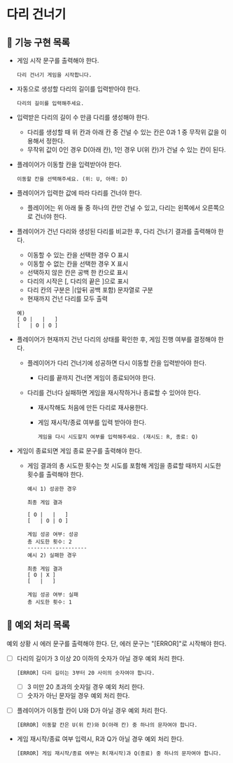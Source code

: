 # 다리 건너기

## 🚀 기능 구현 목록

- 게임 시작 문구를 출력해야 한다.

  ```text
  다리 건너기 게임을 시작합니다.
  ```

- 자동으로 생성할 다리의 길이를 입력받아야 한다.

  ```text
  다리의 길이를 입력해주세요.
  ```

- 입력받은 다리의 길이 수 만큼 다리를 생성해야 한다.

  - 다리를 생성할 때 위 칸과 아래 칸 중 건널 수 있는 칸은 0과 1 중 무작위 값을 이용해서 정한다.
  - 무작위 값이 0인 경우 D(아래 칸), 1인 경우 U(위 칸)가 건널 수 있는 칸이 된다.

- 플레이어가 이동할 칸을 입력받아야 한다.

  ```text
  이동할 칸을 선택해주세요. (위: U, 아래: D)
  ```

- 플레이어가 입력한 값에 따라 다리를 건너야 한다.

  - 플레이어는 위 아래 둘 중 하나의 칸만 건널 수 있고, 다리는 왼쪽에서 오른쪽으로 건너야 한다.

- 플레이어가 건넌 다리와 생성된 다리를 비교한 후, 다리 건너기 결과를 출력해야 한다.

  - 이동할 수 있는 칸을 선택한 경우 O 표시
  - 이동할 수 없는 칸을 선택한 경우 X 표시
  - 선택하지 않은 칸은 공백 한 칸으로 표시
  - 다리의 시작은 [, 다리의 끝은 ]으로 표시
  - 다리 칸의 구분은 |(앞뒤 공백 포함) 문자열로 구분
  - 현재까지 건넌 다리를 모두 출력

  ```text
  예)
  [ O |   |   ]
  [   | O | O ]
  ```

- 플레이어가 현재까지 건넌 다리의 상태를 확인한 후, 게임 진행 여부를 결정해야 한다.

  - 플레이어가 다리 건너기에 성공하면 다시 이동할 칸을 입력받아야 한다.

    - 다리를 끝까지 건너면 게임이 종료되어야 한다.

  - 다리를 건너다 실패하면 게임을 재시작하거나 종료할 수 있어야 한다.

    - 재시작해도 처음에 만든 다리로 재사용한다.
    - 게임 재시작/종료 여부를 입력 받아야 한다.

      ```text
      게임을 다시 시도할지 여부를 입력해주세요. (재시도: R, 종료: Q)
      ```

- 게임이 종료되면 게임 종료 문구를 출력해야 한다.

  - 게임 결과의 총 시도한 횟수는 첫 시도를 포함해 게임을 종료할 때까지 시도한 횟수를 출력해야 한다.

    ```text
    예시 1) 성공한 경우

    최종 게임 결과

    [ O |   |   ]
    [   | O | O ]

    게임 성공 여부: 성공
    총 시도한 횟수: 2
    -------------------
    예시 2) 실패한 경우

    최종 게임 결과
    [ O | X ]
    [   |   ]

    게임 성공 여부: 실패
    총 시도한 횟수: 1
    ```

## 🚨 예외 처리 목록

예외 상황 시 에러 문구를 출력해야 한다. 단, 에러 문구는 "[ERROR]"로 시작해야 한다.

- [ ] 다리의 길이가 3 이상 20 이하의 숫자가 아닐 경우 예외 처리 한다.

  ```text
  [ERROR] 다리 길이는 3부터 20 사이의 숫자여야 합니다.
  ```

  - [ ] 3 미만 20 초과의 숫자일 경우 예외 처리 한다.
  - [ ] 숫자가 아닌 문자일 경우 예외 처리 한다.

- [ ] 플레이어가 이동할 칸이 U와 D가 아닐 경우 예외 처리 한다.

  ```text
  [ERROR] 이동할 칸은 U(위 칸)와 D(아래 칸) 중 하나의 문자여야 합니다.
  ```

- 게임 재시작/종료 여부 입력시, R과 Q가 아닐 경우 예외 처리 한다.

  ```text
  [ERROR] 게임 재시작/종료 여부는 R(재시작)과 Q(종료) 중 하나의 문자여야 합니다.
  ```
